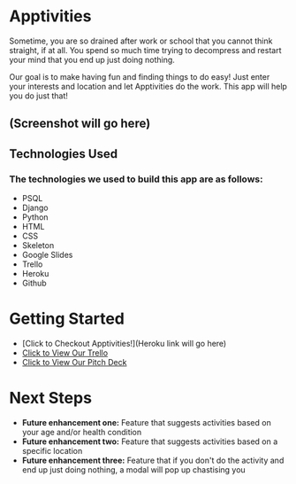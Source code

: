 # Apptivities
Sometime,  you are so drained after work or school that you cannot think straight, if at all.  You spend so much time trying to decompress and restart your mind that you end up just doing nothing.  

Our goal is to make having fun and finding things to do easy! Just enter your interests and location and let Apptivities do the work. This app will help you do just that!


## (Screenshot will go here)




## Technologies Used
### The technologies we used to build this app are as follows:

- PSQL
- Django
- Python
- HTML
- CSS
- Skeleton
- Google Slides
- Trello
- Heroku
- Github


# Getting Started

- [Click to Checkout Apptivities!](Heroku link will go here)
- [Click to View Our Trello](https://trello.com/b/BjJmgawF/u3-final-project)
- [Click to View Our Pitch Deck](https://docs.google.com/presentation/d/1gxgXX5ZBx91zvnljr-kLKR_24mN9wCfKC7a_uz794Qk/edit#slide=id.g228f5789d41_0_232)


# Next Steps

- **Future enhancement one:** Feature that suggests activities based on your age and/or health condition
- **Future enhancement two:** Feature that suggests activities based on a specific location
- **Future enhancement three:** Feature that if you don't do the activity and end up just doing nothing, a modal will pop up chastising you